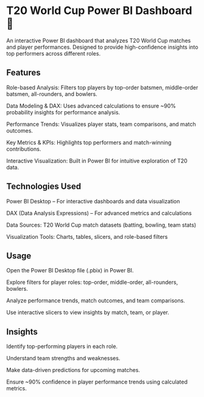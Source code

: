 # T20 World Cup Power BI Dashboard 🏏

An interactive Power BI dashboard that analyzes T20 World Cup matches and player performances. Designed to provide high-confidence insights into top performers across different roles.

##  Features

Role-based Analysis: Filters top players by top-order batsmen, middle-order batsmen, all-rounders, and bowlers.  

Data Modeling & DAX: Uses advanced calculations to ensure ~90% probability insights for performance analysis.  

Performance Trends: Visualizes player stats, team comparisons, and match outcomes.  

Key Metrics & KPIs: Highlights top performers and match-winning contributions.  

Interactive Visualization: Built in Power BI for intuitive exploration of T20 data.   

##  Technologies Used

Power BI Desktop – For interactive dashboards and data visualization  

DAX (Data Analysis Expressions) – For advanced metrics and calculations  

Data Sources: T20 World Cup match datasets (batting, bowling, team stats)  

Visualization Tools: Charts, tables, slicers, and role-based filters  

##  Usage

Open the Power BI Desktop file (.pbix) in Power BI.  

Explore filters for player roles: top-order, middle-order, all-rounders, bowlers.  

Analyze performance trends, match outcomes, and team comparisons.  

Use interactive slicers to view insights by match, team, or player.  
##  Insights

Identify top-performing players in each role.  

Understand team strengths and weaknesses.  

Make data-driven predictions for upcoming matches.  

Ensure ~90% confidence in player performance trends using calculated metrics.  
